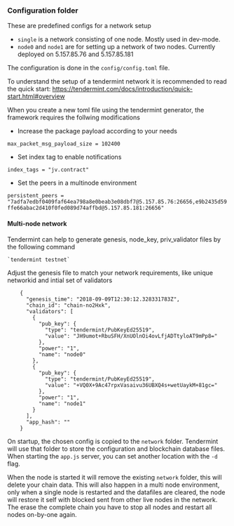 ### Configuration folder

These are predefined configs for a network setup

- `single` is a network consisting of one node. Mostly used in dev-mode.
- `node0` and `node1` are for setting up a network of two nodes. Currently deployed on 5.157.85.76 and 5.157.85.181

The configuration is done in the `config/config.toml` file.

To understand the setup of a tendermint network it is recommended to read the quick start: https://tendermint.com/docs/introduction/quick-start.html#overview

When you create a new toml file using the tendermint generator, the framework requires the follwing modifications

- Increase the package payload according to your needs

`max_packet_msg_payload_size = 102400`

- Set index tag to enable notifications

`index_tags = "jv.contract"`

- Set the peers in a multinode environment

`persistent_peers = "7adfa7edbf0409faf64ea798a8e0beab3e08dbf7@5.157.85.76:26656,e9b2435d59ffe66abac2d410f0fed089d74affbd@5.157.85.181:26656"`

#### Multi-node network

Tendermint can help to generate genesis, node_key, priv_validator files by the following command

    `tendermint testnet`

Adjust the genesis file to match your network requirements, like unique networkid and intial set of validators

        {
          "genesis_time": "2018-09-09T12:30:12.328331783Z",
          "chain_id": "chain-no2Hxk",
          "validators": [
            {
              "pub_key": {
                "type": "tendermint/PubKeyEd25519",
                "value": "JH9umot+RbuSFH/XnUOlnOi4ovLfjADTtyloAT9mPp8="
              },
              "power": "1",
              "name": "node0"
            },
            {
              "pub_key": {
                "type": "tendermint/PubKeyEd25519",
                "value": "+VQ0X+9Ac47rpxVasaivu36UBXQ4s+wetUaykM+81gc="
              },
              "power": "1",
              "name": "node1"
            }
          ],
          "app_hash": ""
        }

On startup, the chosen config is copied to the `network` folder. Tendermint will use that folder to store the configuration and blockchain database files.
When starting the `app.js` server, you can set another location with the `-d` flag.

When the node is started it will remove the existing `network` folder, this will delete your chain data. This will also happen in a multi node environment,
only when a single node is restarted and the datafiles are cleared, the node will restore it self with blocked sent from other live nodes in the network.
The erase the complete chain you have to stop all nodes and restart all nodes on-by-one again.
